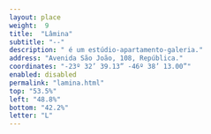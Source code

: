 ```yaml
---
layout: place
weight:  9
title:  "Lâmina"
subtitle: "--"
description: " é um estúdio-apartamento-galeria."
address: "Avenida São João, 108, República."
coordinates: "-23º 32’ 39.13” -46º 38’ 13.00”"
enabled: disabled
permalink: "lamina.html"
top: "53.5%"
left: "48.8%"
bottom: "42.2%"
letter: "L"
---
```

